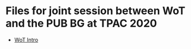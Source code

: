# Files for joint session between WoT and the PUB BG at TPAC 2020

* [WoT Intro](https://github.com/w3c/wot-marketing/blob/master/presentations/2020-10-WoT-Intro.pptx)

